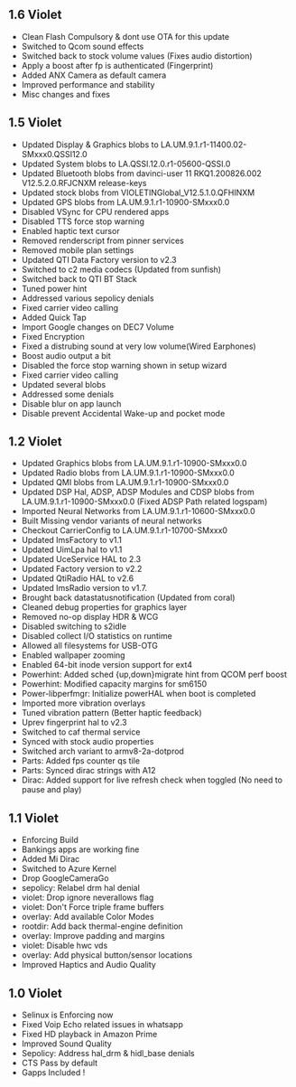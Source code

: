 ## 1.6 Violet
- Clean Flash Compulsory & dont use OTA for this update
- Switched to Qcom sound effects
- Switched back to stock volume values (Fixes audio distortion)
- Apply a boost after fp is authenticated (Fingerprint)
- Added ANX Camera as default camera
- Improved performance and stability 
- Misc changes and fixes


## 1.5 Violet
- Updated Display & Graphics blobs to LA.UM.9.1.r1-11400.02-SMxxx0.QSSI12.0
- Updated System blobs to LA.QSSI.12.0.r1-05600-QSSI.0
- Updated Bluetooth blobs from davinci-user 11 RKQ1.200826.002 V12.5.2.0.RFJCNXM release-keys
- Updated stock blobs from VIOLETINGlobal_V12.5.1.0.QFHINXM
- Updated GPS blobs from LA.UM.9.1.r1-10900-SMxxx0.0
- Disabled VSync for CPU rendered apps 
- Disabled TTS force stop warning 
- Enabled haptic text cursor
- Removed renderscript from pinner services
- Removed mobile plan settings
- Updated QTI Data Factory version to v2.3 
- Switched to c2 media codecs (Updated from sunfish)
- Switched back to QTI BT Stack
- Tuned power hint
- Addressed various sepolicy denials
- Fixed carrier video calling
- Added Quick Tap
- Import Google changes on DEC7 Volume
- Fixed Encryption
- Fixed a distrubing sound at very low volume(Wired Earphones)
- Boost audio output a bit
- Disabled the force stop warning shown in setup wizard
- Fixed carrier video calling
- Updated several blobs
- Addressed some denials
- Disable blur on app launch
- Disable prevent Accidental Wake-up and pocket mode

## 1.2 Violet

- Updated Graphics blobs from LA.UM.9.1.r1-10900-SMxxx0.0
- Updated Radio blobs from LA.UM.9.1.r1-10900-SMxxx0.0
- Updated QMI blobs from LA.UM.9.1.r1-10900-SMxxx0.0
- Updated DSP Hal, ADSP, ADSP Modules and CDSP blobs from LA.UM.9.1.r1-10900-SMxxx0.0 (Fixed ADSP Path related logspam)
- Imported Neural Networks from LA.UM.9.1.r1-10600-SMxxx0.0
- Built Missing vendor variants of neural networks
- Checkout CarrierConfig to LA.UM.9.1.r1-10700-SMxxx0
- Updated ImsFactory to v1.1 
- Updated UimLpa hal to v1.1 
- Updated UceService HAL to 2.3 
- Updated Factory version to v2.2 
- Updated QtiRadio HAL to v2.6
- Updated ImsRadio version to v1.7. 
- Brought back datastatusnotification (Updated from coral)
- Cleaned debug properties for graphics layer
- Removed no-op display HDR & WCG 
- Disabled switching to s2idle 
- Disabled collect I/O statistics on runtime 
- Allowed all filesystems for USB-OTG 
- Enabled wallpaper zooming
- Enabled 64-bit inode version support for ext4 
- Powerhint: Added sched {up,down}migrate hint from QCOM perf boost
- Powerhint: Modified capacity margins for sm6150
- Power-libperfmgr: Initialize powerHAL when boot is completed
- Imported more vibration overlays
- Tuned vibration pattern (Better haptic feedback)
- Uprev fingerprint hal to v2.3
- Switched to caf thermal service
- Synced with stock audio properties
- Switched arch variant to armv8-2a-dotprod
- Parts: Added fps counter qs tile
- Parts: Synced dirac strings with A12
- Dirac: Added support for live refresh check when toggled (No need to pause and play)

## 1.1 Violet

- Enforcing Build
- Bankings apps are working fine
- Added Mi Dirac
- Switched to Azure Kernel
- Drop GoogleCameraGo
- sepolicy: Relabel drm hal denial 
- violet: Drop ignore neverallows flag
- violet: Don't Force triple frame buffers
- overlay: Add available Color Modes 
- rootdir: Add back thermal-engine definition 
- overlay: Improve padding and margins
- violet: Disable hwc vds
- overlay: Add physical button/sensor locations 
- Improved Haptics and Audio Quality

## 1.0 Violet

- Selinux is Enforcing now
- Fixed Voip Echo related issues in whatsapp
- Fixed HD playback in Amazon Prime
- Improved Sound Quality 
- Sepolicy: Address hal_drm & hidl_base denials
- CTS Pass by default
- Gapps Included ! 
